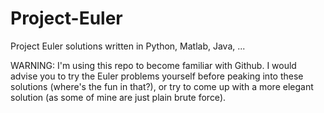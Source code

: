 # Project-Euler
Project Euler solutions written in Python, Matlab, Java, ...

WARNING: I'm using this repo to become familiar with Github. I would advise you to try the Euler problems yourself before peaking into these solutions (where's the fun in that?), or try to come up with a more elegant solution (as some of mine are just plain brute force). 
